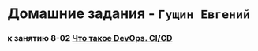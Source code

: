 # Домашние задания - `Гущин Евгений`

### к занятию 8-02 [Что такое DevOps. СI/СD](8-02_СI:СD/README.md) 

